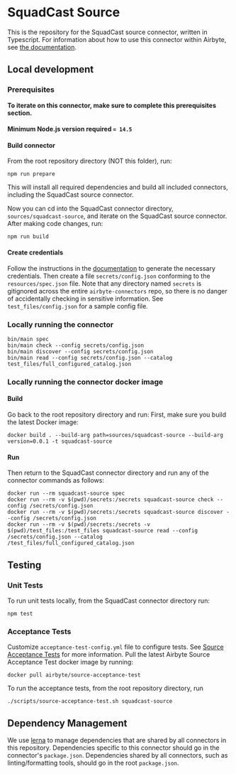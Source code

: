 # SquadCast Source

This is the repository for the SquadCast source connector, written in Typescript.
For information about how to use this connector within Airbyte, see [the
documentation](https://docs.airbyte.io/integrations/sources/squadcast).

## Local development

### Prerequisites

**To iterate on this connector, make sure to complete this prerequisites
section.**

#### Minimum Node.js version required `= 14.5`

#### Build connector

From the root repository directory (NOT this folder), run:

```
npm run prepare
```

This will install all required dependencies and build all included connectors,
including the SquadCast source connector.

Now you can cd into the SquadCast connector directory, `sources/squadcast-source`,
and iterate on the SquadCast source connector. After making code changes, run:

```
npm run build
```

#### Create credentials

Follow the instructions in the
[documentation](https://docs.airbyte.io/integrations/sources/squadcast) to
generate the necessary credentials. Then create a file `secrets/config.json`
conforming to the `resources/spec.json` file. Note that any directory named
`secrets` is gitignored across the entire `airbyte-connectors` repo, so there is
no danger of accidentally checking in sensitive information. See
`test_files/config.json` for a sample config file.

### Locally running the connector

```
bin/main spec
bin/main check --config secrets/config.json
bin/main discover --config secrets/config.json
bin/main read --config secrets/config.json --catalog test_files/full_configured_catalog.json
```

### Locally running the connector docker image

#### Build

Go back to the root repository directory and run:
First, make sure you build the latest Docker image:

```
docker build . --build-arg path=sources/squadcast-source --build-arg version=0.0.1 -t squadcast-source
```

#### Run

Then return to the SquadCast connector directory and run any of the connector
commands as follows:

```
docker run --rm squadcast-source spec
docker run --rm -v $(pwd)/secrets:/secrets squadcast-source check --config /secrets/config.json
docker run --rm -v $(pwd)/secrets:/secrets squadcast-source discover --config /secrets/config.json
docker run --rm -v $(pwd)/secrets:/secrets -v $(pwd)/test_files:/test_files squadcast-source read --config /secrets/config.json --catalog /test_files/full_configured_catalog.json
```

## Testing

### Unit Tests

To run unit tests locally, from the SquadCast connector directory run:

```
npm test
```

### Acceptance Tests

Customize `acceptance-test-config.yml` file to configure tests. See [Source
Acceptance
Tests](https://docs.airbyte.io/connector-development/testing-connectors/source-acceptance-tests-reference)
for more information.
Pull the latest Airbyte Source Acceptance Test docker image by running:

```
docker pull airbyte/source-acceptance-test
```

To run the acceptance tests, from the root repository directory, run

```
./scripts/source-acceptance-test.sh squadcast-source
```

## Dependency Management

We use [lerna](https://lerna.js.org/) to manage dependencies that are shared by
all connectors in this repository. Dependencies specific to this connector
should go in the connector's `package.json`. Dependencies shared by all
connectors, such as linting/formatting tools, should go in the root
`package.json`.
